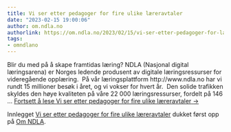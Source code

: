 ```yaml
---
title: Vi ser etter pedagoger for fire ulike læreravtaler
date: "2023-02-15 19:00:06"
author: om.ndla.no
authorlink: https://om.ndla.no/2023/02/15/vi-ser-etter-pedagoger-for-laereravtaler/
tags:
- omndlano
---
```

<p>Blir du med på å skape framtidas læring? NDLA (Nasjonal digital læringsarena) er Norges ledende produsent av digitale læringsressurser for videregående opplæring.&#160; På vår læringsplattform http://www.ndla.no har vi rundt 15 millioner besøk i året, og vi vokser for hvert år.&#160; Den solide trafikken skyldes den høye kvaliteten på våre 22 000 læringsressurser, fordelt på 146 &#8230; <a href="https://om.ndla.no/2023/02/15/vi-ser-etter-pedagoger-for-laereravtaler/" class="more-link">Fortsett å lese <span class="screen-reader-text">Vi ser etter pedagoger for fire ulike læreravtaler</span> <span class="meta-nav">&#8594;</span></a></p>
<p>Innlegget <a rel="nofollow" href="https://om.ndla.no/2023/02/15/vi-ser-etter-pedagoger-for-laereravtaler/">Vi ser etter pedagoger for fire ulike læreravtaler</a> dukket først opp på <a rel="nofollow" href="https://om.ndla.no">Om NDLA</a>.</p>
